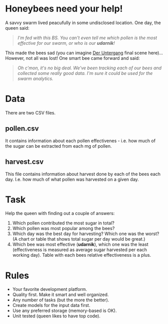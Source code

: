 # Honeybees need your help!
A savvy swarm lived peacufully in some undisclosed location. One day, the queen said:

> _I'm fed with this BS. You can't even tell me which pollen is the most effective for our swarm, or who is our **udarnik**!_
    
This made the bees sad (you can imagine [Der Untergang](http://en.wikipedia.org/wiki/Downfall_(2004_film)) final scene here)... However, not all was lost! One smart bee came forward and said:

> _Oh c'mon, it's no big deal. We've been tracking each of our bees and collected some really good data. I'm sure it could be used for the swarm analytics._
    
# Data

There are two CSV files. 

## pollen.csv

It contains information about each pollen effectivenes - i.e. how much of the sugar can be extracted from each mg of pollen.

## harvest.csv

This file contains information about harvest done by each of the bees each day. I.e. how much of what pollen was harvested on a given day.

# Task

Help the queen with finding out a couple of answers:

1. Which pollen contributed the most sugar in total?
2. Which pollen was most popular among the bees?
3. Which day was the best day for harvesting? Which one was the worst? (A chart or table that shows total sugar per day would be great.)
4. Which bee was most effective (**udarnik**), which one was the least (effectiveness is measured as average sugar harvested per each working day). Table with each bees relative effectiveness is a plus.
  
# Rules

* Your favorite development platform.
* Quality first. Make it smart and well organized.
* Any number of tasks (but the more the better).
* Create models for the input data first.
* Use any preferred storage (memory-based is OK).
* Unit tested (queen likes to have top code).
